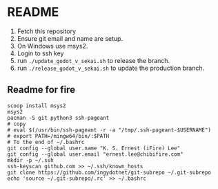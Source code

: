 # README

1. Fetch this repository
1. Ensure git email and name are setup.
1. On Windows use msys2.
1. Login to ssh key
1. run `./update_godot_v_sekai.sh` to release the branch.
1. run `./release_godot_v_sekai.sh` to update the production branch.

## Readme for fire

```
scoop install msys2
msys2
pacman -S git python3 ssh-pageant
# copy
# eval $(/usr/bin/ssh-pageant -r -a "/tmp/.ssh-pageant-$USERNAME")
# export PATH=/mingw64/bin/:$PATH
# To the end of ~/.bashrc
git config --global user.name "K. S. Ernest (iFire) Lee"
git config --global user.email "ernest.lee@chibifire.com"
mkdir -p ~/.ssh
ssh-keyscan github.com >> ~/.ssh/known_hosts
git clone https://github.com/ingydotnet/git-subrepo ~/.git-subrepo
echo 'source ~/.git-subrepo/.rc' >> ~/.bashrc
```
